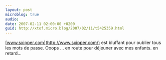 ```yaml
---
layout: post
microblog: true
audio: 
date: 2007-02-11 02:00:00 +0200
guid: http://xtof.micro.blog/2007/02/11/t5425359.html
---
```

[www.sxipper.com](http://www.sxipper.com/) est bluffant pour oublier tous les mots de passe. Ooops ... en route pour déjeuner avec mes enfants. en retard...
